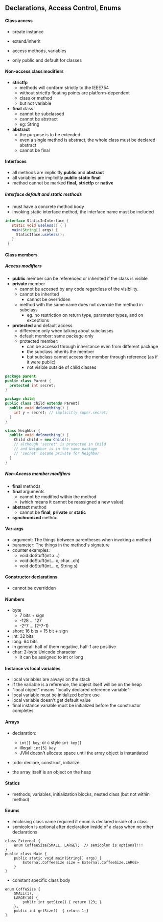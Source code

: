 ## Declarations, Access Control, Enums

#### Class access
* create instance
* extend/inherit
* access methods, variables

* only public and default for classes
#### Non-access class modifiers
* **strictfp**
  * methods will conform strictly to the IEEE754
  * without strictfp floating points are platform-dependent
  * class or method
  * but not variable
* **final** class
  * cannot be subclassed
  * cannot be abstract
  * eg: String
* **abstract**
  * the purpose is to be extended
  * even a single method is abstract, the whole class must be declared abstract
  * cannot be final

#### Interfaces
* all methods are implicitly **public** and **abstract**
* all variables are implicitly **public** **static** **final**
* method cannot be marked **final**, **strictfp** or **native**

##### Interface **default** and **static** methods
* must have a concrete method body
* invoking static interface method, the interface name must be included
```java
interface StaticInInterface {
   static void useless() { }
   main(String[] args) {
     StaticIface.useless();
   }
 }
```

#### Class members
##### Access modifiers
* **public** member can be referenced or inherited if the class is visible
* **private** member
  * cannot be accesed by any code regardless of the visibility.
  * cannot be inherited
    * cannot be overridden
  * method with the same name does not override the method in subclass
    * eg. no restriction on return type, parameter types, and on exceptions
* **protected** and default access
  * difference only when talking about subclasses
  * default member: same package only
  * protected member:
    * can be accessd through inheritance even from different package
    * the subclass inherits the member
    * but subclass cannot access the member through reference (as if it were public)
    * not visible outside of child classes
```java
package parent;
public class Parent {
  protected int secret;
}
```
```java
package child;
public class Child extends Parent{ 
  public void doSomething() {
    int y = secret; // implicitly super.secret;
  } 
}

class Neighbor {
  public void doSomething() {
    Child child = new Child();
    // although 'secret' is protected in Child
    // and Neighbor is in the same package
    // 'secret' became private for Neighbor 
  }
}
```

##### Non-Access member modifiers
* **final** methods
* **final** arguments
  * cannot be modified within the method
  * (which means it cannot be reassigned a new value)
* **abstract** method
  * cannot be **final**, **private** or **static**
* **synchronized** method

#### Var-args
* argument: The things between parentheses when invoking a method
* parameter: The things in the method's signature
* counter examples:
  * void doStuff(int x...)
  * void doStuff(int... x, char...ch)
  * void doStuff(int... x, String s)

#### Constructor declarations
* cannot be overridden

#### Numbers
* byte
  * 7 bits + sign
  * -128 ... 127
  * -2^7 ... (2^7-1)
* short: 16 bits = 15 bit + sign
* int: 32 bits
* long: 64 bits
* in general: half of them negative, half-1 are positive
* char: 2-byte Unicode character
  * it can be assigned to int or long

#### Instance vs local variables
* local variables are always on the stack
* if the variable is a reference, the object itself will be on the heap
* "local object" means "locally declared reference variable"!
* local variable must be initialized before use
* local variable doesn't get default value
* final instance variable must be initialized before the constructor completes

#### Arrays
* declaration:
  * `int[] key`; or c style `int key[]`
  * illegal: `int[5] key`
  * JVM doesn't allocate space until the array object is instantiated 

  
* todo: declare, construct, initialize
* the array itself is an object on the heap

#### Statics
* methods, variables, initialization blocks, nested class (but not within method)

#### Enums
* enclosing class name required if enum is declared inside of a class
* semicolon is optional after declaration inside of a class when no other declarations
```
class External {
    enum CoffeeSize{SMALL, LARGE};  // semicolon is optional!!!
}
public class Main {
    public static void main(String[] args) {
        External.CoffeeSize size = External.CoffeeSize.LARGE>
    }
}
```
* constant specific class body
```
enum CoffeSize {
    SMALL(1),
    LARGE(10) {
        public int getSize() { return 123; }
    };
    public int getSize()  { return 1;}
}
```
